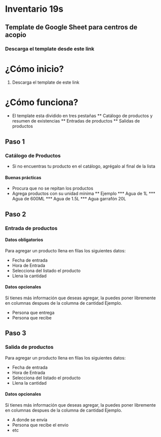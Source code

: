 # Inventario 19s
## Template de Google Sheet para centros de acopio
### Descarga el template desde este link

# ¿Cómo inicio?
1. Descarga el template de este link

# ¿Cómo funciona?

* El template esta dividido en tres pestañas 
** Catálogo de productos y resumen de existencias
** Entradas de productos
** Salidas de productos

## Paso 1
### Catálogo de Productos
* Si no encuentras tu producto en el catálogo, agrégalo al final de la lista
#### Buenas prácticas
* Procura que no se repitan los productos
* Agrega productos con su unidad mínima 
** Ejemplo
*** Agua de 1L
*** Agua de 600ML
*** Agua de 1.5L
*** Agua garrafón 20L

## Paso 2
### Entrada de productos

#### Datos obligatorios
Para agregar un producto llena en filas los siguientes datos:
* Fecha de entrada
* Hora de Entrada 
* Selecciona del listado el producto
* Llena la cantidad 

#### Datos opcionales
Sí tienes más información que deseas agregar, la puedes poner libremente en columnas despues de la columna de cantidad 
Ejemplo. 
* Persona que entrega
* Persona que recibe

## Paso 3
### Salida de productos
Para agregar un producto llena en filas los siguientes datos:
* Fecha de entrada
* Hora de Entrada 
* Selecciona del listado el producto
* Llena la cantidad 
#### Datos opcionales
Sí tienes más información que deseas agregar, la puedes poner libremente en columnas despues de la columna de cantidad 
Ejemplo. 
* A donde se envía
* Persona que recibe el envio 
* etc




